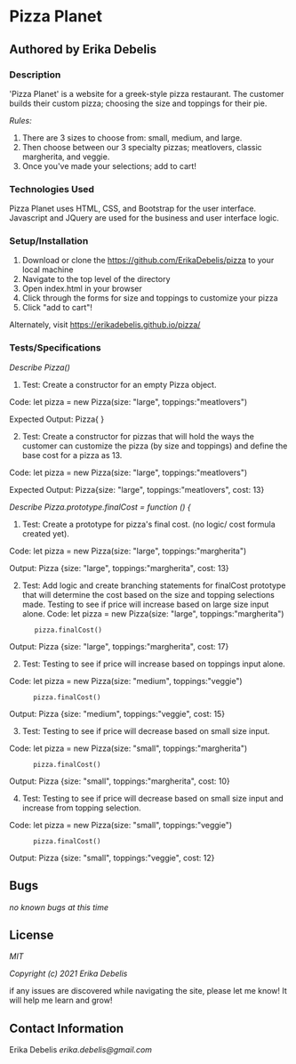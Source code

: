 # __Pizza Planet__
## Authored by Erika Debelis

### __Description__
'Pizza Planet' is a website for a greek-style pizza restaurant. The customer builds their custom pizza; choosing the size and toppings for their pie.

_Rules:_
1. There are 3 sizes to choose from: small, medium, and large.
2. Then choose between our 3 specialty pizzas; meatlovers, classic margherita, and veggie.
3. Once you've made your selections; add to cart!

### __Technologies Used__
Pizza Planet uses HTML, CSS, and Bootstrap for the user interface. Javascript and JQuery are used for the business and user interface logic. 

### __Setup/Installation__
1. Download or clone the https://github.com/ErikaDebelis/pizza to your local machine
2. Navigate to the top level of the directory
3. Open index.html in your browser
4. Click through the forms for size and toppings to customize your pizza
5. Click "add to cart"!

Alternately, visit https://erikadebelis.github.io/pizza/

### __Tests/Specifications__

_Describe Pizza()_

1. Test: Create a constructor for an empty Pizza object.

Code: let pizza = new Pizza(size: "large", toppings:"meatlovers")

Expected Output: Pizza{ } 

2. Test: Create a constructor for pizzas that will hold the ways the customer can customize the pizza (by size and toppings) and define the base cost for a pizza as 13.

Code: let pizza = new Pizza(size: "large", toppings:"meatlovers")

Expected Output: Pizza{size: "large", toppings:"meatlovers", cost: 13} 

_Describe Pizza.prototype.finalCost = function () {_

1. Test: Create a prototype for pizza's final cost. (no logic/ cost formula created yet).

Code: let pizza = new Pizza(size: "large", toppings:"margherita")

Output: Pizza {size: "large", toppings:"margherita", cost: 13}

2. Test: Add logic and create branching statements for finalCost prototype that will determine the cost based on the size and topping selections made. Testing to see if price will increase based on large size input alone.
Code: let pizza = new Pizza(size: "large", toppings:"margherita")

          pizza.finalCost()

Output: Pizza {size: "large", toppings:"margherita", cost: 17}

2. Test: Testing to see if price will increase based on toppings input alone.

Code: let pizza = new Pizza(size: "medium", toppings:"veggie")

          pizza.finalCost()

Output: Pizza {size: "medium", toppings:"veggie", cost: 15}

3. Test: Testing to see if price will decrease based on small size input.

Code: let pizza = new Pizza(size: "small", toppings:"margherita")

          pizza.finalCost()

Output: Pizza {size: "small", toppings:"margherita", cost: 10}

4. Test: Testing to see if price will decrease based on small size input and increase from topping selection.

Code: let pizza = new Pizza(size: "small", toppings:"veggie")

          pizza.finalCost()

Output: Pizza {size: "small", toppings:"veggie", cost: 12}

## Bugs

_no known bugs at this time_

## License

_MIT_

_Copyright (c) 2021 Erika Debelis_

if any issues are discovered while navigating the site, please let me know! It will help me learn and grow!

## Contact Information

Erika Debelis _erika.debelis@gmail.com_